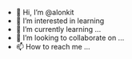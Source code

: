 - 👋 Hi, I’m @alonkit
- 👀 I’m interested in learning
- 🌱 I’m currently learning ...
- 💞️ I’m looking to collaborate on ...
- 📫 How to reach me ...


<!---
alonkit/alonkit is a ✨ special ✨ repository because its `README.md` (this file) appears on your GitHub profile.
You can click the Preview link to take a look at your changes.
--->    
